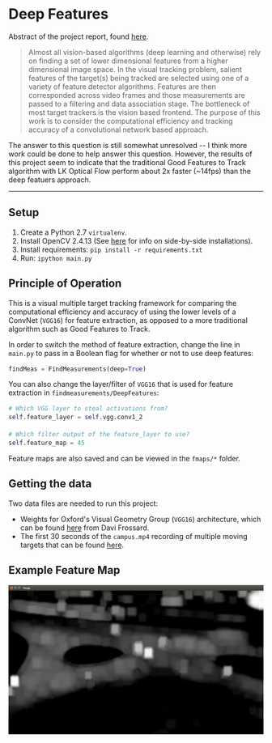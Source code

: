 Deep Features
=============

Abstract of the project report, found [here](report/report.pdf).

> Almost all vision-based algorithms (deep learning and otherwise) rely on finding a set of lower dimensional features from a higher dimensional image space. In the visual tracking problem, salient features of the target(s) being tracked are selected using one of a variety of feature detector algorithms. Features are then corresponded across video frames and those measurements are passed to a filtering and data association stage. The bottleneck of most target trackers is the vision based frontend. The purpose of this work is to consider the computational efficiency and tracking accuracy of a convolutional network based approach.

The answer to this question is still somewhat unresolved -- I think more work could be done to help answer this question. However, the results of this project seem to indicate that the traditional Good Features to Track algorithm with LK Optical Flow perform about 2x faster (~14fps) than the deep featuers approach.

-------------------

## Setup ##

1. Create a Python 2.7 `virtualenv`.
1. Install OpenCV 2.4.13 (See [here](https://github.com/plusk01/tests/tree/master/opencv_multiple_versions) for info on side-by-side installations).
1. Install requirements: `pip install -r requirements.txt`
1. Run: `ipython main.py`

## Principle of Operation ##

This is a visual multiple target tracking framework for comparing the computational efficiency and accuracy of using the lower levels of a ConvNet (`VGG16`) for feature extraction, as opposed to a more traditional algorithm such as Good Features to Track.

In order to switch the method of feature extraction, change the line in `main.py` to pass in a Boolean flag for whether or not to use deep features:

```python
findMeas = FindMeasurements(deep=True)
```

You can also change the layer/filter of `VGG16` that is used for feature extraction in `findmeasurements/DeepFeatures`:

```python
# Which VGG layer to steal activations from?
self.feature_layer = self.vgg.conv1_2

# Which filter output of the feature_layer to use?
self.feature_map = 45
```

Feature maps are also saved and can be viewed in the `fmaps/*` folder.

## Getting the data ##

Two data files are needed to run this project:

- Weights for Oxford's Visual Geometry Group (`VGG16`) architecture, which can be found [here](https://www.cs.toronto.edu/~frossard/post/vgg16/) from Davi Frossard.
- The first 30 seconds of the `campus.mp4` recording of multiple moving targets that can be found [here](https://github.com/plusk01/deep-features/wiki/campus.mp4).

## Example Feature Map ##

![feature map](report/figures/fmap.png)
